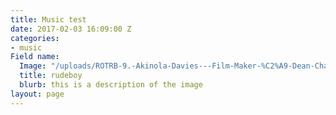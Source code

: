 ```yaml
---
title: Music test
date: 2017-02-03 16:09:00 Z
categories:
- music
Field name:
  Image: "/uploads/ROTRB-9.-Akinola-Davies---Film-Maker-%C2%A9-Dean-Chalkley-be79ec.jpg"
  title: rudeboy
  blurb: this is a description of the image
layout: page
---
```



